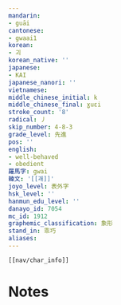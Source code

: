 ```yaml
---
mandarin:
- guāi
cantonese:
- gwaai1
korean:
- 괴
korean_native: ''
japanese:
- KAI
japanese_nanori: ''
vietnamese:
middle_chinese_initial: k
middle_chinese_final: ɣuɛi
stroke_count: '8'
radical: 丿
skip_number: 4-8-3
grade_level: 先進
pos: ''
english:
- well-behaved
- obedient
羅馬字: gwai
韓文: '[[괘]]'
joyo_level: 表外字
hsk_level: ''
hanmun_edu_level: ''
danayo_id: 7054
mc_id: 1912
graphemic_classification: 象形
stand_in: 乖巧
aliases:
---
```

```meta-bind-embed
[[nav/char_info]]
```

# Notes
